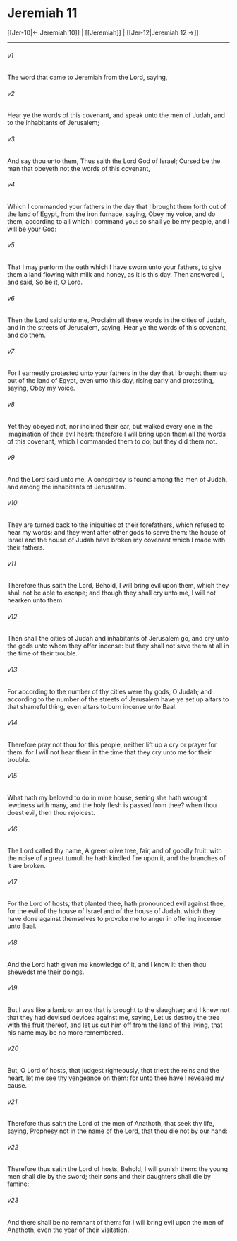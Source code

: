 # Jeremiah 11

[[Jer-10|← Jeremiah 10]] | [[Jeremiah]] | [[Jer-12|Jeremiah 12 →]]
***

###### v1
The word that came to Jeremiah from the Lord, saying,
###### v2
Hear ye the words of this covenant, and speak unto the men of Judah, and to the inhabitants of Jerusalem;
###### v3
And say thou unto them, Thus saith the Lord God of Israel; Cursed be the man that obeyeth not the words of this covenant,
###### v4
Which I commanded your fathers in the day that I brought them forth out of the land of Egypt, from the iron furnace, saying, Obey my voice, and do them, according to all which I command you: so shall ye be my people, and I will be your God:
###### v5
That I may perform the oath which I have sworn unto your fathers, to give them a land flowing with milk and honey, as it is this day. Then answered I, and said, So be it, O Lord.
###### v6
Then the Lord said unto me, Proclaim all these words in the cities of Judah, and in the streets of Jerusalem, saying, Hear ye the words of this covenant, and do them.
###### v7
For I earnestly protested unto your fathers in the day that I brought them up out of the land of Egypt, even unto this day, rising early and protesting, saying, Obey my voice.
###### v8
Yet they obeyed not, nor inclined their ear, but walked every one in the imagination of their evil heart: therefore I will bring upon them all the words of this covenant, which I commanded them to do; but they did them not.
###### v9
And the Lord said unto me, A conspiracy is found among the men of Judah, and among the inhabitants of Jerusalem.
###### v10
They are turned back to the iniquities of their forefathers, which refused to hear my words; and they went after other gods to serve them: the house of Israel and the house of Judah have broken my covenant which I made with their fathers.
###### v11
Therefore thus saith the Lord, Behold, I will bring evil upon them, which they shall not be able to escape; and though they shall cry unto me, I will not hearken unto them.
###### v12
Then shall the cities of Judah and inhabitants of Jerusalem go, and cry unto the gods unto whom they offer incense: but they shall not save them at all in the time of their trouble.
###### v13
For according to the number of thy cities were thy gods, O Judah; and according to the number of the streets of Jerusalem have ye set up altars to that shameful thing, even altars to burn incense unto Baal.
###### v14
Therefore pray not thou for this people, neither lift up a cry or prayer for them: for I will not hear them in the time that they cry unto me for their trouble.
###### v15
What hath my beloved to do in mine house, seeing she hath wrought lewdness with many, and the holy flesh is passed from thee? when thou doest evil, then thou rejoicest.
###### v16
The Lord called thy name, A green olive tree, fair, and of goodly fruit: with the noise of a great tumult he hath kindled fire upon it, and the branches of it are broken.
###### v17
For the Lord of hosts, that planted thee, hath pronounced evil against thee, for the evil of the house of Israel and of the house of Judah, which they have done against themselves to provoke me to anger in offering incense unto Baal.
###### v18
And the Lord hath given me knowledge of it, and I know it: then thou shewedst me their doings.
###### v19
But I was like a lamb or an ox that is brought to the slaughter; and I knew not that they had devised devices against me, saying, Let us destroy the tree with the fruit thereof, and let us cut him off from the land of the living, that his name may be no more remembered.
###### v20
But, O Lord of hosts, that judgest righteously, that triest the reins and the heart, let me see thy vengeance on them: for unto thee have I revealed my cause.
###### v21
Therefore thus saith the Lord of the men of Anathoth, that seek thy life, saying, Prophesy not in the name of the Lord, that thou die not by our hand:
###### v22
Therefore thus saith the Lord of hosts, Behold, I will punish them: the young men shall die by the sword; their sons and their daughters shall die by famine:
###### v23
And there shall be no remnant of them: for I will bring evil upon the men of Anathoth, even the year of their visitation. 
